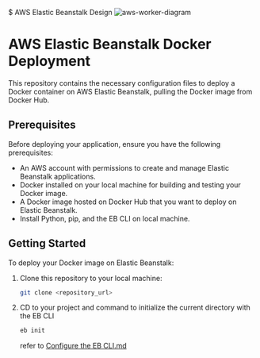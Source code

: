 $ AWS Elastic Beanstalk Design
![aws-worker-diagram](https://github.com/mochigome-git/aws-architecture/assets/106659178/6de2b52f-ae47-421d-a965-f4f51a3207d0)

# AWS Elastic Beanstalk Docker Deployment

This repository contains the necessary configuration files to deploy a Docker container on AWS Elastic Beanstalk, pulling the Docker image from Docker Hub.

## Prerequisites

Before deploying your application, ensure you have the following prerequisites:

- An AWS account with permissions to create and manage Elastic Beanstalk applications.
- Docker installed on your local machine for building and testing your Docker image.
- A Docker image hosted on Docker Hub that you want to deploy on Elastic Beanstalk.
- Install Python, pip, and the EB CLI on local machine.

## Getting Started

To deploy your Docker image on Elastic Beanstalk:

1. Clone this repository to your local machine:

   ```bash
   git clone <repository_url>
   ```

2. CD to your project and command to initialize the current directory with the EB CLI

   ```bash
   eb init
   ```
   refer to [Configure the EB CLI.md](https://github.com/mochigome-git/aws-architecture/blob/main/Elastic%20Beanstalk%20Workers/EB%20CLI/Configure%20the%20EB%20CLI.md)

